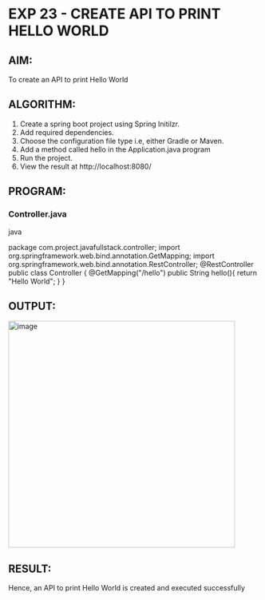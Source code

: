 # EXP 23 - CREATE API TO PRINT HELLO WORLD

## AIM:
To create an API to print Hello World

## ALGORITHM:

1) Create a spring boot project using Spring Initilzr.
2) Add required dependencies.
3) Choose the configuration file type i.e, either Gradle or Maven.
4) Add a method called hello in the Application.java program
5) Run the project.
6) View the result at http://localhost:8080/

## PROGRAM:

### Controller.java

java

package com.project.javafullstack.controller;
import org.springframework.web.bind.annotation.GetMapping;
import org.springframework.web.bind.annotation.RestController;
@RestController
public class Controller {
 @GetMapping("/hello")
 public String hello(){
 return "Hello World";
 }
}



## OUTPUT:

<img width="454" alt="image" src="https://github.com/Monisha-11/API-TO-PRINT-HELLO-WORLD/assets/93427240/6b178230-b556-4827-a8fb-2edc967d8d8e">

## RESULT:
Hence, an API to print Hello World is created and executed successfully
